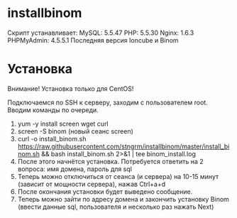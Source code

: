 # installbinom
Скрипт устанавливает:
MySQL: 5.5.47
PHP: 5.5.30
Nginx: 1.6.3
PHPMyAdmin: 4.5.5.1
Последняя версия Ioncube и Binom

# Установка
Внимание! Установка только для CentOS!

Подключаемся по SSH к серверу, заходим с пользователем root. Вводим команды по очереди.
1. yum -y install screen wget curl
2. screen -S binom (новый сеанс screen)
3. curl -o install_binom.sh https://raw.githubusercontent.com/stngrm/installbinom/master/install_binom.sh && bash install_binom.sh 2>&1 | tee binom_install.log
4. После этого начнётся установка. Потребуется ответить на 2 вопроса: имя домена, пароль для sql
5. Теперь можно отключиться от сеанса (и сервера) на 10-15 минут (зависит от мощности сервера), нажав Ctrl+a+d
6. После окончания установки будет выведено сообщение.
7. Теперь можно зайти по адресу домена и закончить установку Binom (ввести данные sql, пользователя и несколько раз нажать Next)
